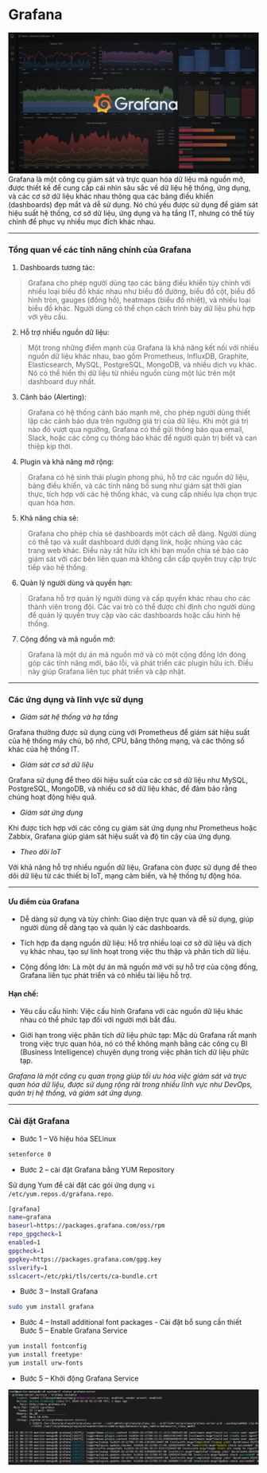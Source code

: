 # Grafana

<div align="center">
  <img src="https://github.com/hogun0qyhun/Internship-process-report/blob/main/monitoring%20tools/Zabbix%20tool/picture/grafana-demo-dashboard%20.png" />
</div>
Grafana là một công cụ giám sát và trực quan hóa dữ liệu mã nguồn mở, được thiết kế để cung cấp cái nhìn sâu sắc về dữ liệu hệ thống, ứng dụng, và các cơ sở dữ liệu khác nhau thông qua các bảng điều khiển (dashboards) đẹp mắt và dễ sử dụng. Nó chủ yếu được sử dụng để giám sát hiệu suất hệ thống, cơ sở dữ liệu, ứng dụng và hạ tầng IT, nhưng có thể tùy chỉnh để phục vụ nhiều mục đích khác nhau.




___
### Tổng quan về các tính năng chính của Grafana

1.  Dashboards tương tác:

>Grafana cho phép người dùng tạo các bảng điều khiển tùy chỉnh với nhiều loại biểu đồ khác nhau như biểu đồ đường, biểu đồ cột, biểu đồ hình tròn, gauges (đồng hồ), heatmaps (biểu đồ nhiệt), và nhiều loại biểu đồ khác. Người dùng có thể chọn cách trình bày dữ liệu phù hợp với yêu cầu.

2.  Hỗ trợ nhiều nguồn dữ liệu:

>Một trong những điểm mạnh của Grafana là khả năng kết nối với nhiều nguồn dữ liệu khác nhau, bao gồm Prometheus, InfluxDB, Graphite, Elasticsearch, MySQL, PostgreSQL, MongoDB, và nhiều dịch vụ khác. Nó có thể hiển thị dữ liệu từ nhiều nguồn cùng một lúc trên một dashboard duy nhất.

3.  Cảnh báo (Alerting):
  
>Grafana có hệ thống cảnh báo mạnh mẽ, cho phép người dùng thiết lập các cảnh báo dựa trên ngưỡng giá trị của dữ liệu. Khi một giá trị nào đó vượt qua ngưỡng, Grafana có thể gửi thông báo qua email, Slack, hoặc các công cụ thông báo khác để người quản trị biết và can thiệp kịp thời.

4.  Plugin và khả năng mở rộng:
  
>Grafana có hệ sinh thái plugin phong phú, hỗ trợ các nguồn dữ liệu, bảng điều khiển, và các tính năng bổ sung như giám sát thời gian thực, tích hợp với các hệ thống khác, và cung cấp nhiều lựa chọn trực quan hóa hơn.

5.  Khả năng chia sẻ:

>Grafana cho phép chia sẻ dashboards một cách dễ dàng. Người dùng có thể tạo và xuất dashboard dưới dạng link, hoặc nhúng vào các trang web khác. Điều này rất hữu ích khi bạn muốn chia sẻ báo cáo giám sát với các bên liên quan mà không cần cấp quyền truy cập trực tiếp vào hệ thống.

6.  Quản lý người dùng và quyền hạn:

>Grafana hỗ trợ quản lý người dùng và cấp quyền khác nhau cho các thành viên trong đội. Các vai trò có thể được chỉ định cho người dùng để quản lý quyền truy cập vào các dashboards hoặc cấu hình hệ thống.

7.  Cộng đồng và mã nguồn mở:

>Grafana là một dự án mã nguồn mở và có một cộng đồng lớn đóng góp các tính năng mới, báo lỗi, và phát triển các plugin hữu ích. Điều này giúp Grafana liên tục phát triển và cập nhật.
___
### Các ứng dụng và lĩnh vực sử dụng
  
- *Giám sát hệ thống và hạ tầng*

Grafana thường được sử dụng cùng với Prometheus để giám sát hiệu suất của hệ thống máy chủ, bộ nhớ, CPU, băng thông mạng, và các thông số khác của hệ thống IT.

- *Giám sát cơ sở dữ liệu*

Grafana sử dụng để theo dõi hiệu suất của các cơ sở dữ liệu như MySQL, PostgreSQL, MongoDB, và nhiều cơ sở dữ liệu khác, để đảm bảo rằng chúng hoạt động hiệu quả.

- *Giám sát ứng dụng*

Khi được tích hợp với các công cụ giám sát ứng dụng như Prometheus hoặc Zabbix, Grafana giúp giám sát hiệu suất và độ tin cậy của ứng dụng.

- *Theo dõi IoT*

Với khả năng hỗ trợ nhiều nguồn dữ liệu, Grafana còn được sử dụng để theo dõi dữ liệu từ các thiết bị IoT, mạng cảm biến, và hệ thống tự động hóa.
___

#### Ưu điểm của Grafana

 - Dễ dàng sử dụng và tùy chỉnh: Giao diện trực quan và dễ sử dụng, giúp người dùng dễ dàng tạo và quản lý các dashboards.
  
 - Tích hợp đa dạng nguồn dữ liệu: Hỗ trợ nhiều loại cơ sở dữ liệu và dịch vụ khác nhau, tạo sự linh hoạt trong việc thu thập và phân tích dữ liệu.
  
 - Cộng đồng lớn: Là một dự án mã nguồn mở với sự hỗ trợ của cộng đồng, Grafana liên tục phát triển và có nhiều tài liệu hỗ trợ.

#### Hạn chế:

 - Yêu cầu cấu hình: Việc cấu hình Grafana với các nguồn dữ liệu khác nhau có thể phức tạp đối với người mới bắt đầu.
  
 - Giới hạn trong việc phân tích dữ liệu phức tạp: Mặc dù Grafana rất mạnh trong việc trực quan hóa, nó có thể không mạnh bằng các công cụ BI (Business Intelligence) chuyên dụng trong việc phân tích dữ liệu phức tạp.


*Grafana là một công cụ quan trọng giúp tối ưu hóa việc giám sát và trực quan hóa dữ liệu, được sử dụng rộng rãi trong nhiều lĩnh vực như DevOps, quản trị hệ thống, và giám sát ứng dụng.*

___

### Cài đặt Grafana

- Bước 1 – Vô hiệu hóa SELinux

``` bash
setenforce 0
```

- Bước 2 – cài đặt Grafana bằng YUM Repository

Sử dụng Yum để cài đặt các gói ứng dụng `vi /etc/yum.repos.d/grafana.repo`.

``` bash
[grafana]
name=grafana
baseurl=https://packages.grafana.com/oss/rpm
repo_gpgcheck=1
enabled=1
gpgcheck=1
gpgkey=https://packages.grafana.com/gpg.key
sslverify=1
sslcacert=/etc/pki/tls/certs/ca-bundle.crt
```
- Bước 3 – Install Grafana
```bash
sudo yum install grafana 
```

- Bước 4 – Install additional font packages - Cài đặt bổ sung cần thiết
Bước 5 – Enable Grafana Service
```bash
yum install fontconfig
yum install freetype*
yum install urw-fonts
```

- Bước 5 – Khởi động Grafana Service

<div align="center">
  <img src="https://github.com/hogun0qyhun/Internship-process-report/blob/main/monitoring%20tools/Zabbix%20tool/picture/Screenshot%202024-10-21%20111902.png" />
</div>




